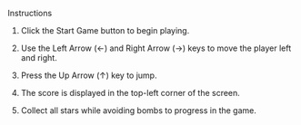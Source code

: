 Instructions

1. Click the Start Game button to begin playing.

2. Use the Left Arrow (←) and Right Arrow (→) keys to move the player left and right.

3. Press the Up Arrow (↑) key to jump.

4. The score is displayed in the top-left corner of the screen.

5. Collect all stars while avoiding bombs to progress in the game.
